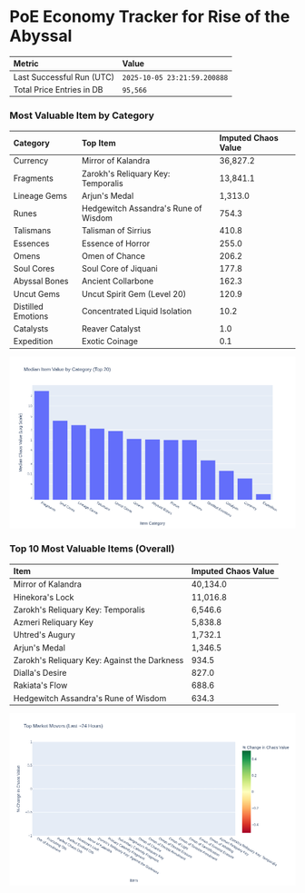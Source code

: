 # PoE Economy Tracker for Rise of the Abyssal

<!-- START_MAINTENANCE -->
| Metric | Value |
|:---|:---|
| Last Successful Run (UTC) | `2025-10-05 23:21:59.200888` |
| Total Price Entries in DB | `95,566` |

<!-- END_MAINTENANCE -->

<!-- START_DATAFRAME_DEBUG -->
<!-- END_DATAFRAME_DEBUG -->

<!-- START_CATEGORY_ANALYSIS -->
### Most Valuable Item by Category
| Category | Top Item | Imputed Chaos Value |
| :--- | :--- | :--- |
| Currency | Mirror of Kalandra | 36,827.2 |
| Fragments | Zarokh's Reliquary Key: Temporalis | 13,841.1 |
| Lineage Gems | Arjun's Medal | 1,313.0 |
| Runes | Hedgewitch Assandra's Rune of Wisdom | 754.3 |
| Talismans | Talisman of Sirrius | 410.8 |
| Essences | Essence of Horror | 255.0 |
| Omens | Omen of Chance | 206.2 |
| Soul Cores | Soul Core of Jiquani | 177.8 |
| Abyssal Bones | Ancient Collarbone | 162.3 |
| Uncut Gems | Uncut Spirit Gem (Level 20) | 120.9 |
| Distilled Emotions | Concentrated Liquid Isolation | 10.2 |
| Catalysts | Reaver Catalyst | 1.0 |
| Expedition | Exotic Coinage | 0.1 |


![Category Analysis Chart](charts/category_analysis.png)
<!-- END_ANALYSIS -->

<!-- START_ANALYSIS -->
### Top 10 Most Valuable Items (Overall)
| Item | Imputed Chaos Value |
| :--- | :--- |
| Mirror of Kalandra | 40,134.0 |
| Hinekora's Lock | 11,016.8 |
| Zarokh's Reliquary Key: Temporalis | 6,546.6 |
| Azmeri Reliquary Key | 5,838.8 |
| Uhtred's Augury | 1,732.1 |
| Arjun's Medal | 1,346.5 |
| Zarokh's Reliquary Key: Against the Darkness | 934.5 |
| Dialla's Desire | 827.0 |
| Rakiata's Flow | 688.6 |
| Hedgewitch Assandra's Rune of Wisdom | 634.3 |


![Market Movers Chart](charts/market_movers.png)
<!-- END_ANALYSIS -->

